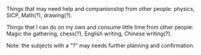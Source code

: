 Things that may need help and companionship from other people: physics, SICP, Math(?), drawing(?).

Things that I can do on my own and consume little time from other people: Magic the gathering, chess(?), English writing, Chinese writing(?).

Note: the subjects with a "?" may needs further planning and confirmation.
